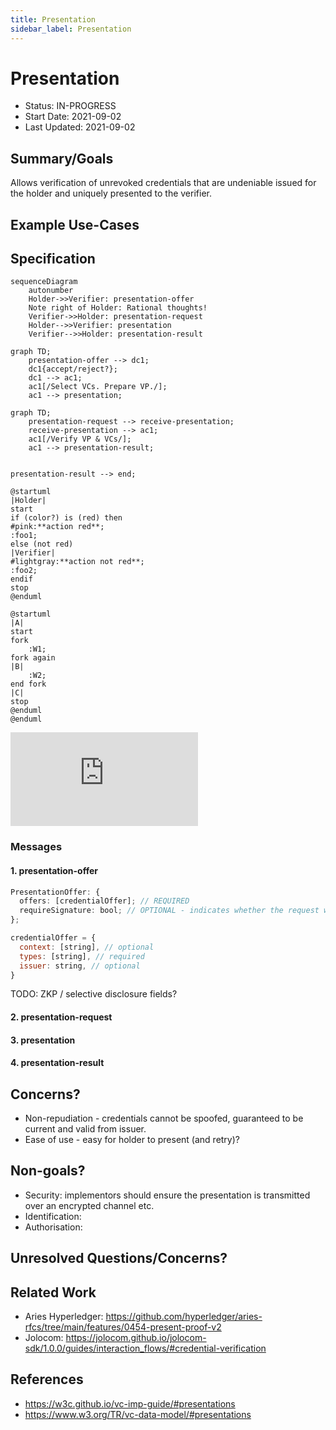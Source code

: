 ```yaml
---
title: Presentation
sidebar_label: Presentation
---
```


# Presentation

- Status: IN-PROGRESS
- Start Date: 2021-09-02
- Last Updated: 2021-09-02

## Summary/Goals

Allows verification of unrevoked credentials that are undeniable issued for the holder and uniquely presented to the verifier.

## Example Use-Cases

## Specification

```mermaid
sequenceDiagram
    autonumber
    Holder->>Verifier: presentation-offer
    Note right of Holder: Rational thoughts!
    Verifier->>Holder: presentation-request
    Holder-->>Verifier: presentation
    Verifier-->>Holder: presentation-result
```

```mermaid
graph TD;
    presentation-offer --> dc1;
    dc1{accept/reject?};
    dc1 --> ac1;
    ac1[/Select VCs. Prepare VP./];
    ac1 --> presentation;
```

```mermaid
graph TD;
    presentation-request --> receive-presentation;
    receive-presentation --> ac1;
    ac1[/Verify VP & VCs/];
    ac1 --> presentation-result;
    
```
    
    presentation-result --> end;
    
```plantuml
@startuml
|Holder|
start
if (color?) is (red) then
#pink:**action red**;
:foo1;
else (not red)
|Verifier|
#lightgray:**action not red**;
:foo2;
endif
stop
@enduml
```

```plantuml
@startuml
|A|
start
fork
    :W1;
fork again
|B|
    :W2;
end fork
|C|
stop
@enduml
@enduml
```

<iframe frameBorder="0" style={{width:'100%',height:'393px',}} src="https://viewer.diagrams.net/?highlight=0000ff&edit=_blank&layers=1&nav=1&title=Untitled%20Diagram.drawio#R7Vhbl9IwEP41HJ%2F09IIFHi277Kq4Z5XVPT6GNrSRtFPTlIu%2F3glNaUuRi8peOMsDJzMdJsl831xoy%2B5HiytBkvAT%2BJS3LMNftOyLlmX1rC5%2BK8UyVzjtdq4IBPNzlVkqRuwX1UpDazPm07RmKAG4ZEld6UEcU0%2FWdEQImNfNJsDruyYkoA3FyCO8qb1nvgxzbdfqlPpryoKw2Nl0evmTiBTG%2BiZpSHyYV1T2ZcvuCwCZr6JFn3IVuyIu9%2B%2BX93w4da4%2BfE5%2Fkq%2Fux7ubb69zZ4NjfrK%2BgqCx%2FL%2Burdz1jPBMx0vfVS6LAArIYp8qJ0bLdkMZcVyauPxBpVxqwEkmAVUgZAgBxIQPARJtN4FYajNTyTT23ylgUR5z8Ka5asA413ugpO27KKVSwHSNnXKwBkIZczKm3CXeNFgdtA8cBD6KIabKlY9k0HcpD3dZat0DY6sxSCETHt1hZ2uKExHQXf6c3E6dr8JTjdwVhYhKsUQDQTmRbFYnM9E5EaztStxxoaE%2FggZ2gwZDEiUq64Gm8SuJqzmI6Q5uKFzmIZN0lJBVgOZYTep8qfIAr%2BoGnKSpRnEPyMeBNKNC0sXOsBZPHZ3burh1tTgvK4VZpH9YqRJt40RAtBtAfMfi%2BZKS%2F5KSzoEpWXSsvTmpyVIQ4%2BAU1Z5ugcWyYgKTSYoH26TOesO%2FZ9PbBptuoEGm%2FXg8a7o9Epk6x3HJfPJccv7QIhyOYXDHAleBWiU8CwIkC7qLW%2FagWbtCiMZZur9d1DBWDBqQiHEVr2vKZ1Qyj2xpKoSzAPe98BBuKraTB7dkcYCSU0p3K7Ji%2FT1hs%2BnUm81arnYbY0u36Z6q23QamN4iejl0lsFX%2BJ5Zx7etDRB6j93yu4cU6Wddgh%2B84xfVdH%2FLNw8s05o9xhsbPzUCPf0poHfQTPkyBpyGYda5DQLFCSt8cjM%2Bbk4C40zEq0EAMvkyCeyaBKxtTehBJ4GiEFZA%2FUITwhBMY3iOc8DmP%2F%2B2%2FdhzQFEp6hBwFVPLyDPszDDYnMVs83QYoFi%2Bqc1LYfm62778DQ%3D%3D"></iframe>

### Messages

#### 1. presentation-offer

```typescript
PresentationOffer: {
  offers: [credentialOffer]; // REQUIRED
  requireSignature: bool; // OPTIONAL - indicates whether the request will be rejected automatically if not signed by the requester?
};
```

```js
credentialOffer = {
  context: [string], // optional
  types: [string], // required
  issuer: string, // optional
}

```
TODO: ZKP / selective disclosure fields?
#### 2. presentation-request

#### 3. presentation

#### 4. presentation-result

## Concerns?

- Non-repudiation - credentials cannot be spoofed, guaranteed to be current and valid from issuer.
- Ease of use - easy for holder to present (and retry)?

## Non-goals?

- Security: implementors should ensure the presentation is transmitted over an encrypted channel etc.
- Identification:
- Authorisation:

## Unresolved Questions/Concerns?

## Related Work

- Aries Hyperledger: https://github.com/hyperledger/aries-rfcs/tree/main/features/0454-present-proof-v2
- Jolocom: https://jolocom.github.io/jolocom-sdk/1.0.0/guides/interaction_flows/#credential-verification

## References

- https://w3c.github.io/vc-imp-guide/#presentations
- https://www.w3.org/TR/vc-data-model/#presentations

